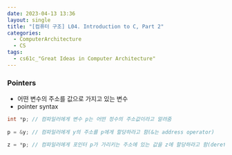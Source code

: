 ```yaml
---
date: 2023-04-13 13:36
layout: single
title: "[컴퓨터 구조] L04. Introduction to C, Part 2"
categories:
  - ComputerArchitecture
  - CS
tags:
  - cs61c_"Great Ideas in Computer Architecture"
---
```

### Pointers
- 어떤 변수의 주소를 값으로 가지고 있는 변수
- pointer syntax

```c
int *p; // 컴파일러에게 변수 p는 어떤 정수의 주소값이라고 알려줌
 
p = &y; // 컴파일러에게 y의 주소를 p에게 할당하라고 함(&는 address operator)

z = *p; // 컴파일러에게 포인터 p가 가리키는 주소에 있는 값을 z에 할당하라고 함(dereference operator)

```